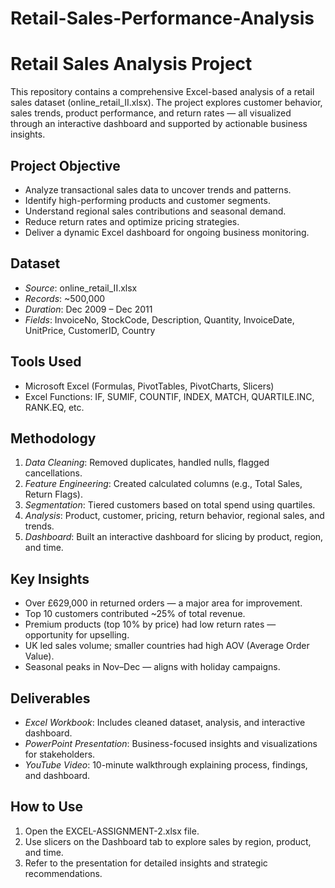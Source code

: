 # Retail-Sales-Performance-Analysis
# Retail Sales Analysis Project

This repository contains a comprehensive Excel-based analysis of a retail sales dataset (online_retail_II.xlsx). The project explores customer behavior, sales trends, product performance, and return rates — all visualized through an interactive dashboard and supported by actionable business insights.

## Project Objective

- Analyze transactional sales data to uncover trends and patterns.
- Identify high-performing products and customer segments.
- Understand regional sales contributions and seasonal demand.
- Reduce return rates and optimize pricing strategies.
- Deliver a dynamic Excel dashboard for ongoing business monitoring.

## Dataset

- *Source*: online_retail_II.xlsx  
- *Records*: ~500,000  
- *Duration*: Dec 2009 – Dec 2011  
- *Fields*: InvoiceNo, StockCode, Description, Quantity, InvoiceDate, UnitPrice, CustomerID, Country

## Tools Used

- Microsoft Excel (Formulas, PivotTables, PivotCharts, Slicers)
- Excel Functions: IF, SUMIF, COUNTIF, INDEX, MATCH, QUARTILE.INC, RANK.EQ, etc.

## Methodology

1. *Data Cleaning*: Removed duplicates, handled nulls, flagged cancellations.
2. *Feature Engineering*: Created calculated columns (e.g., Total Sales, Return Flags).
3. *Segmentation*: Tiered customers based on total spend using quartiles.
4. *Analysis*: Product, customer, pricing, return behavior, regional sales, and trends.
5. *Dashboard*: Built an interactive dashboard for slicing by product, region, and time.

## Key Insights

- Over £629,000 in returned orders — a major area for improvement.
- Top 10 customers contributed ~25% of total revenue.
- Premium products (top 10% by price) had low return rates — opportunity for upselling.
- UK led sales volume; smaller countries had high AOV (Average Order Value).
- Seasonal peaks in Nov–Dec — aligns with holiday campaigns.

## Deliverables

- *Excel Workbook*: Includes cleaned dataset, analysis, and interactive dashboard.
- *PowerPoint Presentation*: Business-focused insights and visualizations for stakeholders.
- *YouTube Video*: 10-minute walkthrough explaining process, findings, and dashboard.

## How to Use

1. Open the EXCEL-ASSIGNMENT-2.xlsx file.
2. Use slicers on the Dashboard tab to explore sales by region, product, and time.
3. Refer to the presentation for detailed insights and strategic recommendations.
